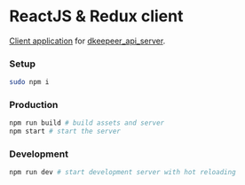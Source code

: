 # ReactJS & Redux client
[Client application](https://black--hole.herokuapp.com) for [dkeepeer_api_server](https://github.com/misha-pelykh/dkeepeer_api_server).

### Setup
```bash
sudo npm i
```

### Production
```bash
npm run build # build assets and server
npm start # start the server
```

### Development
```bash
npm run dev # start development server with hot reloading
```

